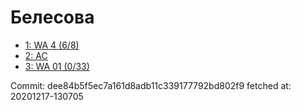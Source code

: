 # Белесова
- [1: WA 4 (6/8)](1.md)
- [2: AC](2.md)
- [3: WA 01 (0/33)](3.md)

Commit: dee84b5f5ec7a161d8adb11c339177792bd802f9
 fetched at: 20201217-130705
